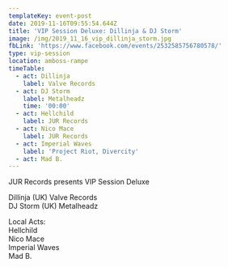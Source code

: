 ```yaml
---
templateKey: event-post
date: 2019-11-16T09:55:54.644Z
title: 'VIP Session Deluxe: Dillinja & DJ Storm'
image: /img/2019_11_16_vip_dillinja_storm.jpg
fbLink: 'https://www.facebook.com/events/2532585756780578/'
type: vip-session
location: amboss-rampe
timeTable:
  - act: Dillinja
    label: Valve Records
  - act: DJ Storm
    label: Metalheadz
    time: '00:00'
  - act: Hellchild
    label: JUR Records
  - act: Nico Mace
    label: JUR Records
  - act: Imperial Waves
    label: 'Project Riot, Divercity'
  - act: Mad B.
---
```

JUR Records presents VIP Session Deluxe

Dillinja (UK) Valve Records\
DJ Storm (UK) Metalheadz

Local Acts:\
Hellchild\
Nico Mace\
Imperial Waves\
Mad B.
